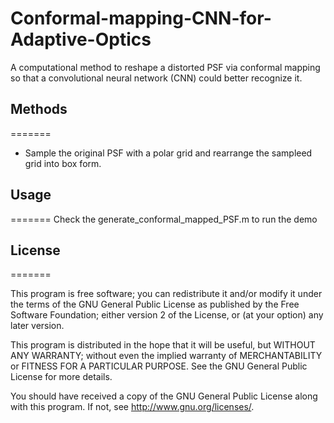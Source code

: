 # Conformal-mapping-CNN-for-Adaptive-Optics

A computational method to reshape a distorted PSF via conformal mapping so that a convolutional neural network (CNN) could better recognize it.

## Methods
=======
* Sample the original PSF with a polar grid and rearrange the sampleed grid into box form.

## Usage
=======
Check the generate_conformal_mapped_PSF.m to run the demo

## License
=======

This program is free software; you can redistribute it and/or modify it under the terms of the GNU General Public License as published by the Free Software Foundation; either version 2 of the License, or (at your option) any later version.

This program is distributed in the hope that it will be useful, but WITHOUT ANY WARRANTY; without even the implied warranty of MERCHANTABILITY or FITNESS FOR A PARTICULAR PURPOSE.  See the GNU General Public License for more details.

You should have received a copy of the GNU General Public License along with this program.  If not, see <http://www.gnu.org/licenses/>.

